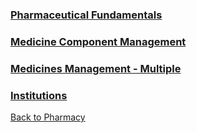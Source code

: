 
### [Pharmaceutical Fundamentals](https://github.com/hmislk/hmis/wiki/Pharmaceutical-Fundamentals)

### [Medicine Component Management](https://github.com/hmislk/hmis/wiki/Medicines)

### [Medicines Management - Multiple](https://github.com/hmislk/hmis/wiki/Medicines-Management-%E2%80%90-Multiple)

### [Institutions](https://github.com/hmislk/hmis/wiki/Institutions)




[Back to Pharmacy](https://github.com/hmislk/hmis/wiki/Pharmacy)

